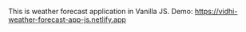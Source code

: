 ﻿This is weather forecast application in Vanilla JS.
 Demo: https://vidhi-weather-forecast-app-js.netlify.app
